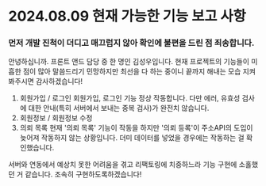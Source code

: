 # 2024.08.09 현재 가능한 기능 보고 사항

### 먼저 개발 진척이 더디고 매끄럽지 않아 확인에 불편을 드린 점 죄송합니다.

안녕하십니까. 프론트 앤드 담당 중 한 명인 김성우입니다.
현재 프로젝트의 기능들이 미흡한 점이 많아 말씀드리기 민망하지만 최선을 다 하는 중이니 끝까지 해내는 모습 지켜봐주시면 감사하겠습니다!

1. 회원가입 / 로그인 
    회원가입, 로그인 기능 정상 작동합니다. 다만 에러, 유효성 검사에 대한 안내(특히 서버에서 보내는 중복 검사)가 완전치 않습니다.
2. 회원정보 / 회원정보 수정
3. 의뢰 목록
    현재 '의뢰 목록' 기능이 작동을 하지만 '의뢰 등록'이 주소API의 도입이 늦어져 작동하지 않는 상황입니다.
    더미 데이터를 넣었을 경우에는 작동하는 걸 확인했습니다.

서버와 연동에서 예상치 못한 어려움을 겪고 리팩토링에 치중하느라 기능 구현에 소홀했던 거 같습니다. 조속히 구현하도록하겠습니다!